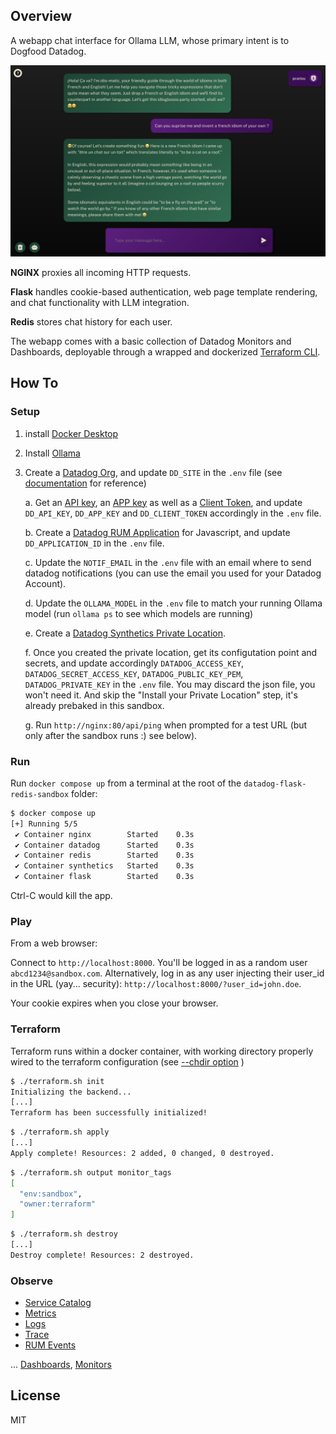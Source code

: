 ## Overview

A webapp chat interface for Ollama LLM, whose primary intent is to Dogfood Datadog.

![app overview](/app.png)

**NGINX** proxies all incoming HTTP requests.

**Flask** handles cookie-based authentication, web page template rendering, and chat functionality with LLM integration.

**Redis** stores chat history for each user.

The webapp comes with a basic collection of Datadog Monitors and Dashboards, deployable through a wrapped and dockerized [Terraform CLI](https://developer.hashicorp.com/terraform/cli/commands). 


## How To 

### Setup

1. install [Docker Desktop](https://www.docker.com/products/docker-desktop/)

2. Install [Ollama](https://ollama.ai/download)

3. Create a [Datadog Org](https://app.datadoghq.com/signup), and update `DD_SITE` in the `.env` file (see [documentation](https://docs.datadoghq.com/getting_started/site/#access-the-datadog-site) for reference)

    a. Get an [API key](https://app.datadoghq.com/organization-settings/api-keys), an [APP key](https://app.datadoghq.com/organization-settings/application-keys) as well as a [Client Token](https://app.datadoghq.com/organization-settings/client-tokens), and update `DD_API_KEY`, `DD_APP_KEY` and `DD_CLIENT_TOKEN` accordingly in the `.env` file.

    b. Create a [Datadog RUM Application](https://app.datadoghq.com/rum/application/create) for Javascript, and update `DD_APPLICATION_ID` in the `.env` file.

    c. Update the `NOTIF_EMAIL` in the `.env` file with an email where to send datadog notifications (you can use the email you used for your Datadog Account).

    d. Update the `OLLAMA_MODEL` in the `.env` file to match your running Ollama model (run `ollama ps` to see which models are running)

    e. Create a [Datadog Synthetics Private Location](https://app.datadoghq.com/synthetics/settings/private-locations).
    
    f. Once you created the private location, get its configutation point and secrets, and update accordingly `DATADOG_ACCESS_KEY`, `DATADOG_SECRET_ACCESS_KEY`, `DATADOG_PUBLIC_KEY_PEM`, `DATADOG_PRIVATE_KEY` in the `.env` file. You may discard the json file, you won't need it. And skip the "Install your Private Location" step, it's already prebaked in this sandbox.  
        
    g. Run `http://nginx:80/api/ping` when prompted for a test URL (but only after the sandbox runs :) see below).

### Run

Run `docker compose up` from a terminal at the root of the `datadog-flask-redis-sandbox` folder:

```bash
$ docker compose up   
[+] Running 5/5
 ✔ Container nginx        Started    0.3s 
 ✔ Container datadog      Started    0.3s 
 ✔ Container redis        Started    0.3s
 ✔ Container synthetics   Started    0.3s
 ✔ Container flask        Started    0.3s
```

Ctrl-C would kill the app.


### Play

From a web browser:

Connect to `http://localhost:8000`. You'll be logged in as a random user `abcd1234@sandbox.com`. Alternatively, log in as any user injecting their user_id in the URL (yay... security): `http://localhost:8000/?user_id=john.doe`.


Your cookie expires when you close your browser.


### Terraform

Terraform runs within a docker container, with working directory properly wired to the terraform configuration (see [--chdir option](https://developer.hashicorp.com/terraform/cli/commands#switching-working-directory-with-chdir) )

``` bash
$ ./terraform.sh init
Initializing the backend...
[...]
Terraform has been successfully initialized!
```

``` bash
$ ./terraform.sh apply
[...]
Apply complete! Resources: 2 added, 0 changed, 0 destroyed.
```

``` bash
$ ./terraform.sh output monitor_tags
[
  "env:sandbox",
  "owner:terraform"
]
```

``` bash
$ ./terraform.sh destroy
[...]
Destroy complete! Resources: 2 destroyed.
```

### Observe

* [Service Catalog](https://app.datadoghq.com/metric/summary?tags=env%3Asandbox)
* [Metrics](https://app.datadoghq.com/metric/summary)
* [Logs](https://app.datadoghq.com/logs?query=env%3Asandbox)
* [Trace](https://app.datadoghq.com/apm/traces?query=%40_top_level%3A1%20env%3Asandbox)
* [RUM Events](https://app.datadoghq.com/rum/explorer?query=%40type%3Asession)

... [Dashboards](https://app.datadoghq.com/dashboard/lists), [Monitors](https://app.datadoghq.com/monitors#recommended?q=integration:Redis&p=1)



## License

MIT
